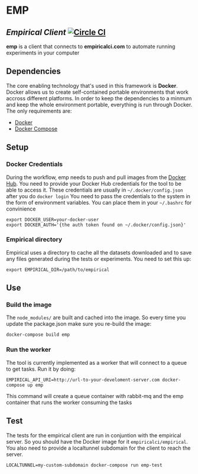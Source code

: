 
# EMP
_Empirical Client_ [![Circle CI](https://circleci.com/gh/alantrrs/emp.svg?style=svg&circle-token=cd5663fe04e7c0ed40a7a1d33a66d2431763a3d5)](https://circleci.com/gh/alantrrs/emp)
---

**emp** is a client that connects to  **empiricalci.com** to automate running experiments in your computer

## Dependencies
The core enabling technology that's used in this framework is **Docker**. 
Docker allows us to create self-contained portable environments that work accross different platforms. 
In order to keep the dependencies  to a minmum and keep the whole environment portable, 
everything is run through Docker. The only requirements are:
- [Docker](https://docs.docker.com/engine/installation/)
- [Docker Compose](https://docs.docker.com/compose/install/)

## Setup
### Docker Credentials
During the workflow, emp needs to push and pull images from the [Docker Hub](https://hub.docker.com/).
You need to provide your Docker Hub credentials for the tool to be able to access it.
These credentials are usually in ``~/.docker/config.json`` after you do ``docker login``
You need to pass the credentials to the system in the form of environment variables. You can place them
in your ``~/.bashrc`` for convinience
```
export DOCKER_USER=your-docker-user
export DOCKER_AUTH='{the auth token found on ~/.docker/config.json}'
```
### Empirical directory
Empirical uses a directory to cache all the datasets downloaded and to save any files generated during the
tests or experiments. You need to set this up:
```
export EMPIRICAL_DIR=/path/to/empirical
```

## Use
### Build the image
The ``node_modules/`` are built  and cached into the image. So every time you update the package.json
make sure you re-build the image:
```
docker-compose build emp
```

### Run the worker
The tool is currently implemented as a worker that will connect to a queue to get tasks. Run it by doing:
```
EMPIRICAL_API_URI=http://url-to-your-develoment-server.com docker-compose up emp
```
This command will create a queue container with rabbit-mq and the emp container that runs the worker
consuming the tasks

## Test
The tests for the empirical client are run in conjuntion with the empirical server. 
So you should have the Docker image for it ``empiricalci/empirical``.
You also need to provide a localtunnel subdomain for the client to reach the server.
```
LOCALTUNNEL=my-custom-subdomain docker-compose run emp-test
```
